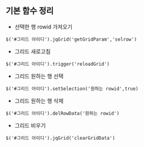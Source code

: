 ## 기본 함수 정리
- 선택한 행 rowid 가져오기
```
$('#그리드 아이디').jqGrid('getGridParam','selrow')
```
- 그리드 새로고침
```
$('#그리드 아이디').trigger('reloadGrid')
```
- 그리드 원하는 행 선택
```
$('#그리드 아이디').setSelection('원하는 rowid',true)
```
- 그리드 원하는 행 삭제
```
$('#그리드 아이디').delRowData('원하는 rowid')
```
- 그리드 비우기
```
$('#그리드 아이디').jqGrid('clearGridData')
```










